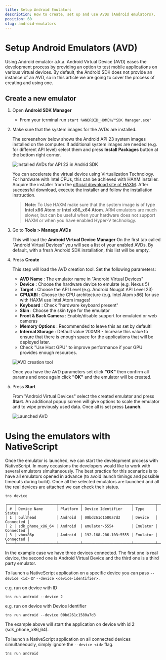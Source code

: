 ```yaml
---
title: Setup Android Emulators
description: How to create, set up and use AVDs (Android emulators).
position: 60
slug: android-emulators
---
```


# Setup Android Emulators (AVD)

Using Android emulator a.k.a. Android Virtual Device (AVD) eases the development process by providing an option
to test mobile applications on various virtual devices. By default, the Android SDK does not provide an instance of an AVD, so in this article we are going to cover the process of creating and using one.

## Create a new emulator 

1. Open **Android SDK Manager** 

     - From your terminal run  `start %ANDROID_HOME%/"SDK Manager.exe"`

2. Make sure that the system images for the AVDs are installed. 

    The screenshow below shows the Android API 23 system images installed on the computer. If additional system images are needed (e.g. for different API level) select them and press **Install Packages** button at the bottom right corner.

    ![Installed AVDs for API 23 in Andrid SDK](../img/create-avd/avd-001.png "Installed AVDs for API 23 in Andrid SDK")

    You can accelerate the virtual device using Virtualization Technology. For hardware with Intel CPUs, this can be achieved with HAXM installer. Acquire the installer from the [official download site of HAXM](https://software.intel.com/en-us/android/articles/intel-hardware-accelerated-execution-manager).
    After successful download, execute the installer and follow the installation instruction.

    > **Note:** To Use HAXM make sure that the system image is of type **Intel x86 Atom** or **Intel x86_x64 Atom**. ARM emulators are much slower, but can be useful when your hardware does not support HAXM or when you have enabled Hyper-V technology.

3. Go to **Tools > Manage AVDs**

    This will load the **Android Virtual Device Manager** 
    On the first tab called "Android Virtual Devices" you will see a list of your enabled AVDs.
    By default, with a fresh Android SDK installation, this list will be empty. 

4. Press **Create**

    This step will load the AVD creation tool. Set the following parameters:

    - **AVD Name** : The emulator name in "Android Virtual Devices"
    - **Device** : Choose the hardware device to emulate (e.g. Nexus 5)
    - **Target** : Choose the API Level (e.g. Android Nougat API Level 23)
    - **CPU/ABI** : Choose the CPU architecture (e.g. Intel Atom x86) for use with HAXM use Intel Atom images!
    - **Keyboard** : Check "hardware keyboard present"
    - **Skin** : Choose the skin type for the emulator
    - **Front & Back Camera** : Enable/disable support for emulated or web cameras
    - **Memory Options** : Recommended to leave this as set by default!
    - **Internal Storage** : Default value 200MB - Increase this value to ensure that there is enough space for the applications that will be deployed later.
    - Check "Use Host GPU" to improve performance if your GPU provides enough resources.

    ![AVD creation tool](../img/create-avd/avd-003.png "AVD creation tool")

    Once you have the AVD parameters set click **"OK"** then confirm all params and once again click **"OK"** and the emulator will be created.

5. Press **Start**

    From "Android Virtual Devices" select the created emulator and press **Start**.
    An additional popup screen will give options to scale the emulator and to wipe previously used data.
    Once all is set press **Launch**.

    ![Launched AVD](../img/create-avd/avd-004.png "Launched AVD")

# Using the emulators with NativeScript

Once the emulator is launched, we can start the development process with NativeScript.
In many occasions the developers would like to work with several emulators simultaneously.
The best practice for this scenarios is to have all emulators opened in advance (to avoid launch timings and possible timeouts during build).
Once all the selected emulators are launched and all the real devices are attached we can check their status.

```
tns device

┌───┬──────────────────┬──────────┬──────────────────────┬──────────┬───────────┐
│ # │ Device Name      │ Platform │ Device Identifier    │ Type     │ Status    │
│ 1 │ bullhead         │ Android  │ 00bd261c1580a7d3     │ Device   │ Connected │
│ 2 │ sdk_phone_x86_64 │ Android  │ emulator-5554        │ Emulator │ Connected │
│ 3 │ vbox86p          │ Android  │ 192.168.206.103:5555 │ Emulator │ Connected │
└───┴──────────────────┴──────────┴──────────────────────┴──────────┴───────────┘
```

In the example case we have three devices connected. The first one is real device, the second one is Android Virtual Device and the third one is a third party emulator.

To launch a NativeScript application on a specific device you can pass `--device <id>` or `--device <device-identifier>` .

e.g. run on device with ID
```
tns run android --device 2
```

e.g. run on device with Device Identifier
```
tns run android --device 00bd261c1580a7d3
```

The example above will start the application on device with id 2 (sdk_phone_x86_64).

To launch a NativeScript application on all connected devices simultaneously, simply ignore the `--device <id>` flag.

```
tns run android
```












































































































































































































































































































































































































































































































































































































































































































































































